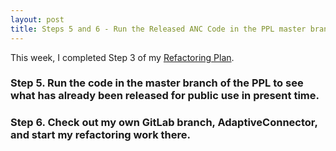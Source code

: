 ```yaml
---
layout: post
title: Steps 5 and 6 - Run the Released ANC Code in the PPL master branch and Checkout my Own Branch
---
```


This week, I completed Step 3 of my [Refactoring Plan](https://cabreraleon.github.io/ANCrefactorplan/).

### Step 5. Run the code in the master branch of the PPL to see what has already been released for public use in present time.



### Step 6. Check out my own GitLab branch, AdaptiveConnector, and start my refactoring work there.
